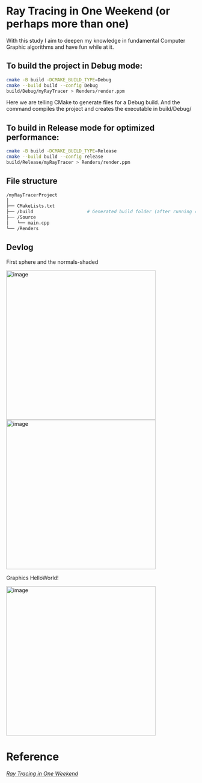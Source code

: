 # Ray Tracing in One Weekend (or perhaps more than one)
With this study I aim to deepen my knowledge in fundamental Computer Graphic algorithms and have fun while at it.

## To build the project in Debug mode:

```bash
cmake -B build -DCMAKE_BUILD_TYPE=Debug
cmake --build build --config Debug
build/Debug/myRayTracer > Renders/render.ppm
```
Here we are telling CMake to generate files for a Debug build. And the command compiles the project and creates the executable in build/Debug/

## To build in Release mode for optimized performance:

```bash
cmake -B build -DCMAKE_BUILD_TYPE=Release
cmake --build build --config release
build/Release/myRayTracer > Renders/render.ppm
```

## File structure
```bash
/myRayTracerProject
│
├── CMakeLists.txt            
├── /build                    # Generated build folder (after running cmake)
├── /Source                   
│   └── main.cpp              
└── /Renders

```
## Devlog
<p> First sphere and the normals-shaded </p>
<img width="397" alt="image" src="https://github.com/user-attachments/assets/2dc1e07a-5ca4-46b2-a6ed-e8aa2655e91a">
<img width="397" alt="image" src="https://github.com/user-attachments/assets/d7595d90-a7b6-431a-9d25-2700507bbf3f">


<p> Graphics HelloWorld! </p>
<img width="397" alt="image" src="https://github.com/user-attachments/assets/e0af3b5c-bb7d-4c2e-9dc0-0800987342ff">

# Reference
[_Ray Tracing in One Weekend_](https://raytracing.github.io/books/RayTracingInOneWeekend.html)
